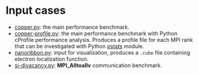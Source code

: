 # Input cases

- [copper.py](copper.py): the main performance benchmark.
- [copper-profile.py](copper-profile.py): the main performance benchmark with Python cProfile 
performance analysis. Produces a profile file for each MPI rank that can be investigated with 
Python [pstats](https://docs.python.org/3/library/profile.html) module. 
- [nanoribbon.py](nanoribbon.py): input for visualization, produces a `.cube` file containing 
electron localization function.
- [si-divacancy.py](si-divacancy.py): **MPI_Alltoallv** communication benchmark.


